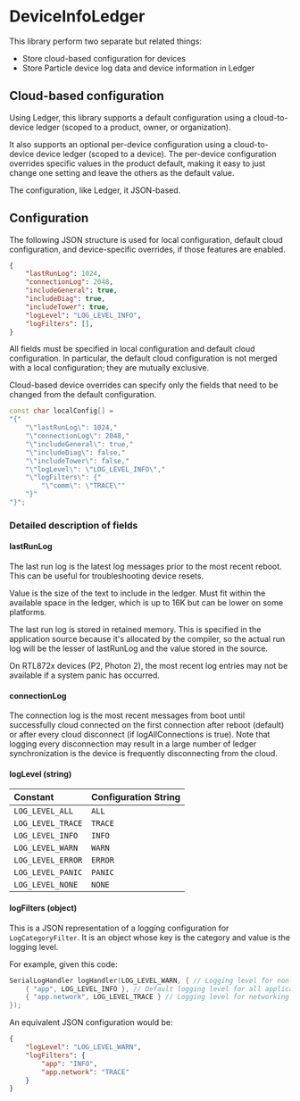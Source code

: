 # DeviceInfoLedger

This library perform two separate but related things:

- Store cloud-based configuration for devices
- Store Particle device log data and device information in Ledger

## Cloud-based configuration

Using Ledger, this library supports a default configuration using a cloud-to-device ledger (scoped to a product, owner, or organization).

It also supports an optional per-device configuration using a cloud-to-device device ledger (scoped to a device). The per-device configuration overrides specific values in the product default, making it easy to just change one setting and leave the others as the default value.

The configuration, like Ledger, it JSON-based. 


## Configuration

The following JSON structure is used for local configuration, default cloud configuration, and device-specific overrides, if those features are enabled.

```json
{
    "lastRunLog": 1024,
    "connectionLog": 2048,
    "includeGeneral": true,
    "includeDiag": true,
    "includeTower": true,
    "logLevel": "LOG_LEVEL_INFO",
    "logFilters": [],
}
```

All fields must be specified in local configuration and default cloud configuration. In particular, the default cloud configuration is not merged
with a local configuration; they are mutually exclusive. 

Cloud-based device overrides can specify only the fields that need to be changed from the default configuration.


```cpp
const char localConfig[] = 
"{"
    "\"lastRunLog\": 1024,"
    "\"connectionLog\": 2048,"
    "\"includeGeneral\": true,"
    "\"includeDiag\": false,"
    "\"includeTower\": false,"
    "\"logLevel\": \"LOG_LEVEL_INFO\","
    "\"logFilters\": {"
        "\"comm\": \"TRACE\""
    "}"
"}";
```

### Detailed description of fields

#### lastRunLog

The last run log is the latest log messages prior to the most recent reboot. This can be useful for troubleshooting device resets.

Value is the size of the text to include in the ledger. Must fit within the available space in the ledger, which is up to 16K but
can be lower on some platforms.

The last run log is stored in retained memory. This is specified in the application source because it's allocated by the compiler,
so the actual run log will be the lesser of lastRunLog and the value stored in the source.

On RTL872x devices (P2, Photon 2), the most recent log entries may not be available if a system panic has occurred.

#### connectionLog

The connection log is the most recent messages from boot until successfully cloud connected on the first connection after
reboot (default) or after every cloud disconnect (if logAllConnections is true). Note that logging every disconnection
may result in a large number of ledger synchronization is the device is frequently disconnecting from the cloud.


#### logLevel (string)

| Constant           | Configuration String |
| :----------------- | :------- |
| `LOG_LEVEL_ALL`    | `ALL`    |
| `LOG_LEVEL_TRACE`  | `TRACE`  | 
| `LOG_LEVEL_INFO`   | `INFO`   |
| `LOG_LEVEL_WARN`   | `WARN`   | 
| `LOG_LEVEL_ERROR`  | `ERROR`  |
| `LOG_LEVEL_PANIC`  | `PANIC`  |
| `LOG_LEVEL_NONE`   | `NONE`   |


#### logFilters (object)

This is a JSON representation of a logging configuration for `LogCategoryFilter`. It is an object whose
key is the category and value is the logging level.

For example, given this code:

```cpp
SerialLogHandler logHandler(LOG_LEVEL_WARN, { // Logging level for non-application messages
    { "app", LOG_LEVEL_INFO }, // Default logging level for all application messages
    { "app.network", LOG_LEVEL_TRACE } // Logging level for networking messages
});
```

An equivalent JSON configuration would be:

```json
{
    "logLevel": "LOG_LEVEL_WARN",
    "logFilters": {
        "app": "INFO",
        "app.network": "TRACE"
    }
}
```
